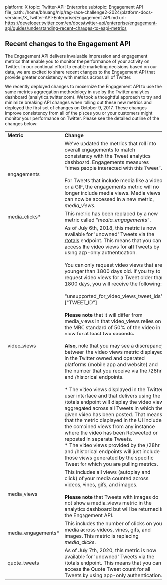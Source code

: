 platform: X
topic: Twitter-API-Enterprise
subtopic: Engagement API
file_path: /home/bhuang/nlp/rag-race-challenge2-2024/platform-docs-versions/X_Twitter-API-Enterprise/Engagement API.md
url: https://developer.twitter.com/en/docs/twitter-api/enterprise/engagement-api/guides/understanding-recent-changes-to-eapi-metrics


## Recent changes to the Engagement API

The Engagement API delivers invaluable impression and engagement metrics that enable you to monitor the performance of your activity on Twitter. In our continual effort to enable marketing decisions based on our data, we are excited to share recent changes to the Engagement API that provide greater consistency with metrics across all of Twitter.  

We recently deployed changes to modernize the Engagement API to use the same metrics aggregation methodology in use by the Twitter analytics dashboard (analytics.twitter.com). We took a thoughtful approach to try and minimize breaking API changes when rolling out these new metrics and deployed the first set of changes on October 9, 2017. These changes improve consistency from all of the places you or your customers might monitor your performance on Twitter. Please see the detailed outline of the changes below:

|     |     |
| --- | --- |
| **Metric** | **Change** |
| engagements | We’ve updated the metrics that roll into overall engagements to match consistency with the Tweet analytics dashboard. Engagements measures “times people interacted with this Tweet”.<br><br>For Tweets that include media like a video or a GIF, the engagements metric will no longer include media views. Media views can now be accessed in a new metric, _media\_views_. |
| media\_clicks\* | This metric has been replaced by a new metric called “_media\_engagements_”. |
| video\_views | As of July 6th, 2018, this metric is now available for 'unowned' Tweets via the [/totals](https://developer.twitter.com/content/developer-twitter/en/docs/metrics/get-tweet-engagement/api-reference/post-insights-engagement#Totals) endpoint. This means that you can access the video views for **all** Tweets by using app-only authentication. <br><br>You can only request video views that are younger than 1800 days old. If you try to request video views for a Tweet older than 1800 days, you will receive the following:<br><br>"unsupported\_for\_video\_views\_tweet\_ids": \["TWEET\_ID"\]<br><br>**Please note** that it will differ from media\_views in that video\_views relies on the MRC standard of 50% of the video in view for at least two seconds.  <br><br>**Also,** note that you may see a discrepancy between the video views metric displayed in the Twitter owned and operated platforms (mobile app and website) and the number that you receive via the /28hr and /historical endpoints.<br><br>* The video views displayed in the Twitter user interface and that delivers using the /totals endpoint will display the video view aggregated across all Tweets in which the given video has been posted. That means that the metric displayed in the UI includes the combined views from any instance where the video has been Retweeted or reposted in separate Tweets.<br>* The video views provided by the /28hr and /historical endpoints will just include those views generated by the specific Tweet for which you are pulling metrics. |
| media\_views | This includes all views (autoplay and click) of your media counted across videos, vines, gifs, and images.<br><br>**Please note** that Tweets with images do not show a media\_views metric in the analytics dashboard but will be returned in the Engagement API. |
| media\_engagements\* | This includes the number of clicks on your media across videos, vines, gifs, and images. This metric is replacing _media\_clicks_. |
| quote\_tweets | As of July 7th, 2020, this metric is now available for 'unowned' Tweets via the /totals endpoint. This means that you can access the Quote Tweet count for all Tweets by using app-only authentication. |